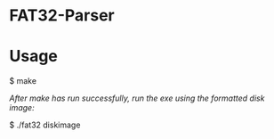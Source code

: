 # FAT32-Parser

 
 # Usage
 
 $ make
 
 *After make has run successfully, run the exe using the formatted disk image:*
 
 $ ./fat32 diskimage
